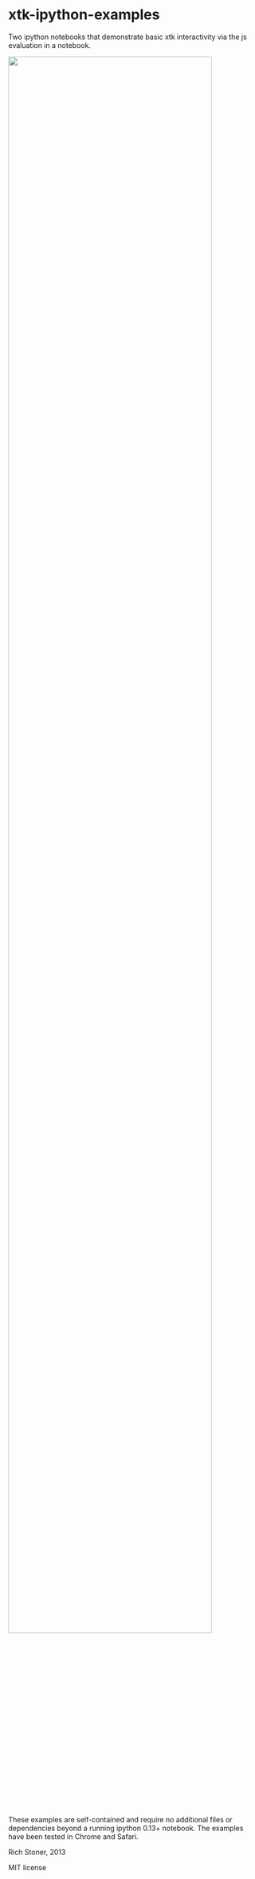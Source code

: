 xtk-ipython-examples
====================

Two ipython notebooks that demonstrate basic xtk interactivity via the js evaluation in a notebook.

<img src='https://raw.github.com/richstoner/xtk-ipython-examples/master/Example.png' width="90%"/>


These examples are self-contained and require no additional files or dependencies beyond a running ipython 0.13+ notebook. The examples have been tested in Chrome and Safari. 

Rich Stoner, 2013

MIT license

